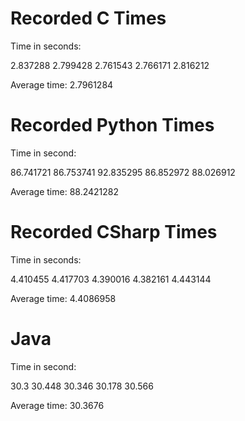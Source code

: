 # Recorded C Times

Time in seconds:

2.837288
2.799428
2.761543
2.766171
2.816212

Average time: 2.7961284

# Recorded Python Times

Time in second:

86.741721
86.753741
92.835295
86.852972
88.026912

Average time: 88.2421282

# Recorded CSharp Times

Time in seconds:

4.410455
4.417703
4.390016
4.382161
4.443144

Average time: 4.4086958

# Java

Time in second:

30.3
30.448
30.346
30.178
30.566

Average time: 30.3676